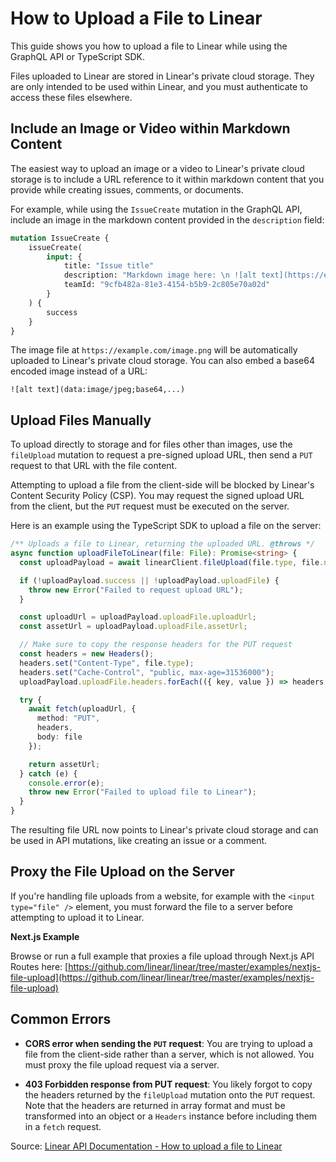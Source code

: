 # How to Upload a File to Linear

This guide shows you how to upload a file to Linear while using the GraphQL API or TypeScript SDK.

Files uploaded to Linear are stored in Linear's private cloud storage. They are only intended to be used within Linear, and you must authenticate to access these files elsewhere.

## Include an Image or Video within Markdown Content

The easiest way to upload an image or a video to Linear's private cloud storage is to include a URL reference to it within markdown content that you provide while creating issues, comments, or documents.

For example, while using the `IssueCreate` mutation in the GraphQL API, include an image in the markdown content provided in the `description` field:

```graphql
mutation IssueCreate {
    issueCreate(
        input: {
            title: "Issue title"
            description: "Markdown image here: \n ![alt text](https://example.com/image.png)"
            teamId: "9cfb482a-81e3-4154-b5b9-2c805e70a02d"
        }
    ) {
        success
    }
}
```

The image file at `https://example.com/image.png` will be automatically uploaded to Linear's private cloud storage. You can also embed a base64 encoded image instead of a URL:

```
![alt text](data:image/jpeg;base64,...)
```

## Upload Files Manually

To upload directly to storage and for files other than images, use the `fileUpload` mutation to request a pre-signed upload URL, then send a `PUT` request to that URL with the file content.

Attempting to upload a file from the client-side will be blocked by Linear's Content Security Policy (CSP). You may request the signed upload URL from the client, but the `PUT` request must be executed on the server.

Here is an example using the TypeScript SDK to upload a file on the server:

```typescript
/** Uploads a file to Linear, returning the uploaded URL. @throws */
async function uploadFileToLinear(file: File): Promise<string> {
  const uploadPayload = await linearClient.fileUpload(file.type, file.name, file.size);

  if (!uploadPayload.success || !uploadPayload.uploadFile) {
    throw new Error("Failed to request upload URL");
  }

  const uploadUrl = uploadPayload.uploadFile.uploadUrl;
  const assetUrl = uploadPayload.uploadFile.assetUrl;

  // Make sure to copy the response headers for the PUT request
  const headers = new Headers();
  headers.set("Content-Type", file.type);
  headers.set("Cache-Control", "public, max-age=31536000");
  uploadPayload.uploadFile.headers.forEach(({ key, value }) => headers.set(key, value));

  try {
    await fetch(uploadUrl, {
      method: "PUT",
      headers,
      body: file
    });

    return assetUrl;
  } catch (e) {
    console.error(e);
    throw new Error("Failed to upload file to Linear");
  }
}
```

The resulting file URL now points to Linear's private cloud storage and can be used in API mutations, like creating an issue or a comment.

## Proxy the File Upload on the Server

If you're handling file uploads from a website, for example with the `<input type="file" />` element, you must forward the file to a server before attempting to upload it to Linear.

**Next.js Example**

Browse or run a full example that proxies a file upload through Next.js API Routes here: [https://github.com/linear/linear/tree/master/examples/nextjs-file-upload](https://github.com/linear/linear/tree/master/examples/nextjs-file-upload)

## Common Errors

- **CORS error when sending the `PUT` request**: You are trying to upload a file from the client-side rather than a server, which is not allowed. You must proxy the file upload request via a server.

- **403 Forbidden response from PUT request**: You likely forgot to copy the headers returned by the `fileUpload` mutation onto the `PUT` request. Note that the headers are returned in array format and must be transformed into an object or a `Headers` instance before including them in a `fetch` request.

Source: [Linear API Documentation - How to upload a file to Linear](https://developers.linear.app/docs/guides/how-to-upload-a-file-to-linear) 